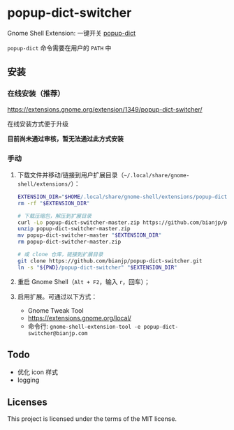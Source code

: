 # popup-dict-switcher

Gnome Shell Extension: 一键开关 [popup-dict](https://github.com/bianjp/popup-dict/)

`popup-dict` 命令需要在用户的 `PATH` 中

## 安装

### 在线安装（推荐）

https://extensions.gnome.org/extension/1349/popup-dict-switcher/

在线安装方式便于升级

__目前尚未通过审核，暂无法通过此方式安装__

### 手动

1. 下载文件并移动/链接到用户扩展目录（`~/.local/share/gnome-shell/extensions/`）：

    ```bash
    EXTENSION_DIR="$HOME/.local/share/gnome-shell/extensions/popup-dict-switcher@bianjp.com"
    rm -rf "$EXTENSION_DIR"

    # 下载压缩包，解压到扩展目录
    curl -Lo popup-dict-switcher-master.zip https://github.com/bianjp/popup-dict-switcher/archive/master.zip
    unzip popup-dict-switcher-master.zip
    mv popup-dict-switcher-master "$EXTENSION_DIR"
    rm popup-dict-switcher-master.zip

    # 或 clone 仓库，链接到扩展目录
    git clone https://github.com/bianjp/popup-dict-switcher.git
    ln -s "${PWD}/popup-dict-switcher" "$EXTENSION_DIR"
    ```

2. 重启 Gnome Shell（`Alt + F2`，输入 `r`，回车）；

3. 启用扩展。可通过以下方式：
    * Gnome Tweak Tool
    * https://extensions.gnome.org/local/
    * 命令行: `gnome-shell-extension-tool -e popup-dict-switcher@bianjp.com`

## Todo

* 优化 icon 样式
* logging

## Licenses

This project is licensed under the terms of the MIT license.
